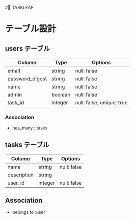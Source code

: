 
#📜 TASKLEAF









# テーブル設計

## users テーブル

| Column            | Type    | Options                      |
| ----------------- | ------  | -----------------------------|
| email             | string  | null: false                  |
| password_digest   | string  | null: false                  |
| name              | string  | null: false                  |
| admin             | boolean | null: false                  |
| task_id           | integer | null: false, unique: true    |

 ### Association
 - has_many : tasks


## tasks テーブル

| Column      | Type         | Options                         |
| ----------  | ------------ | ------------------------------- |
| name        | string       | null: false                     |
| description | string       |                                 |
| user_id     | integer      | null: false                     |

 ## Association
- belongs to :user
